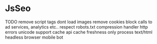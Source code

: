 JsSeo
=====

TODO
remove script tags
dont load images
remove cookies
block calls to ad services, analytics etc..
respect robots.txt
compression
handler http errors
unicode support
cache api
cache freshness
only process text/html
headless browser
mobile bot
